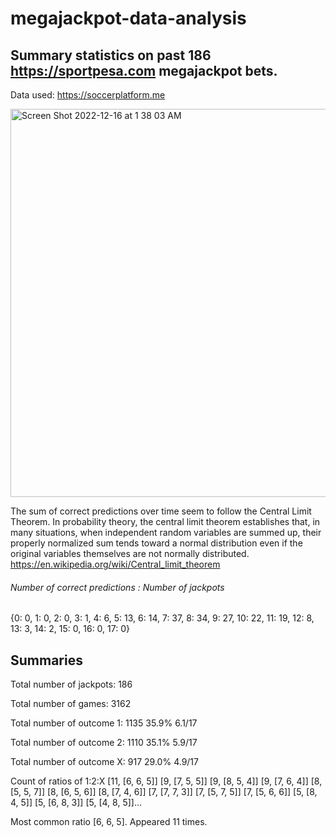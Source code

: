 # megajackpot-data-analysis

## Summary statistics on past 186 https://sportpesa.com megajackpot bets.
Data used: https://soccerplatform.me

<img width="621" alt="Screen Shot 2022-12-16 at 1 38 03 AM" src="https://user-images.githubusercontent.com/33075176/207982058-0a86038a-5814-435b-8279-d6dd4da2180f.png">

The sum of correct predictions over time seem to follow the Central Limit Theorem. 
In probability theory, the central limit theorem establishes that, in many situations, when independent random variables are summed up, their properly normalized sum tends toward a normal distribution even if the original variables themselves are not normally distributed. https://en.wikipedia.org/wiki/Central_limit_theorem

###### Number of correct predictions : Number of jackpots
{0: 0, 1: 0, 2: 0, 3: 1, 4: 6, 5: 13, 6: 14, 7: 37, 8: 34, 9: 27, 10: 22, 11: 19, 12: 8, 13: 3, 14: 2, 15: 0, 16: 0, 17: 0}

## Summaries
Total number of jackpots: 186

Total number of games: 3162

Total number of outcome 1: 1135 35.9% 6.1/17

Total number of outcome 2: 1110 35.1% 5.9/17

Total number of outcome X: 917 29.0% 4.9/17


Count of ratios of 1:2:X
[11, [6, 6, 5]]
[9, [7, 5, 5]]
[9, [8, 5, 4]]
[9, [7, 6, 4]]
[8, [5, 5, 7]]
[8, [6, 5, 6]]
[8, [7, 4, 6]]
[7, [7, 7, 3]]
[7, [5, 7, 5]]
[7, [5, 6, 6]]
[5, [8, 4, 5]]
[5, [6, 8, 3]]
[5, [4, 8, 5]]...

Most common ratio [6, 6, 5]. Appeared 11 times.
